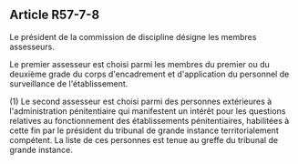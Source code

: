 Article R57-7-8
----
Le président de la commission de discipline désigne les membres assesseurs.

Le premier assesseur est choisi parmi les membres du premier ou du deuxième
grade du corps d'encadrement et d'application du personnel de surveillance de
l'établissement.

(1) Le second assesseur est choisi parmi des personnes extérieures à
l'administration pénitentiaire qui manifestent un intérêt pour les questions
relatives au fonctionnement des établissements pénitentiaires, habilitées à
cette fin par le président du tribunal de grande instance territorialement
compétent. La liste de ces personnes est tenue au greffe du tribunal de grande
instance.
